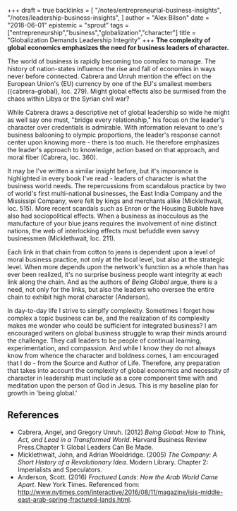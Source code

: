 +++
draft = true
backlinks = [
  "/notes/entrepreneurial-business-insights",
  "/notes/leadership-business-insights",
]
author = "Alex Bilson"
date = "2018-06-01"
epistemic = "sprout"
tags = ["entrepreneurship","business","globalization","character"]
title = "Globalization Demands Leadership Integrity"
+++
**The complexity of global economics emphasizes the need for business leaders of character.**

The world of business is rapidly becoming too complex to manage.  The history  of nation-states influence the rise and fall of economies in ways never before connected.  Cabrera and Unruh mention the effect on the European Union's (EU) currency by one of the EU's smallest members ({cabrera-global}, loc. 279).  Might global effects also be surmised from the chaos within Libya or the Syrian civil war?

While Cabrera draws a descriptive net of global leadership so wide he might as well say one must, "bridge every relationship," his focus on the leader's character over credentials is admirable.  With information relevant to one's business balooning to olympic proportions, the leader's response cannot center upon knowing more - there is too much.  He therefore emphasizes the leader's approach to knowledge, action based on that approach, and moral fiber (Cabrera, loc. 360).

It may be I've written a similar insight before, but it's imporance is highlighted in every book I've read - leaders of character is what the business world needs.  The repercussions from scandalous practice by two of world's first multi-national businesses, the East India Company and the Mississipi Company, were felt by kings and merchants alike (Micklethwait, loc. 515).  More recent scandals such as Enron or the Housing Bubble have also had sociopolitical effects.  When a business as inocculous as the manufacture of your blue jeans requires the involvement of nine distinct nations, the web of interlocking effects must befuddle even savvy businessmen (Micklethwait, loc. 211).

Each link in that chain from cotton to jeans is dependent upon a level of moral business practice, not only at the local level, but also at the strategic level.  When more depends upon the network's function as a whole than has ever been realized, it's no surprise business people want integrity at each link along the chain.  And as the authors of *Being Global* argue, there is a need, not only for the links, but also the leaders who oversee the entire chain to exhibit high moral character (Anderson).

In day-to-day life I strive to simplfy complexity.  Sometimes I forget how complex a topic business can be, and the realization of its complexity makes me wonder who could be sufficient for integrated business?  I am encouraged writers on global business struggle to wrap their minds around the challenge.  They call leaders to be people of continual learning, experimentation, and compassion.  And while I know they do not always know from whence the character and boldness comes, I am encouraged that I do - from the Source and Author of Life.  Therefore, any preparation that takes into account the complexity of global economics and necessity of character in leadership must include as a core component time with and meditation upon the person of God in Jesus.  This is my baseline plan for growth in 'being global.'

## References

- Cabrera, Angel, and Gregory Unruh. (2012) _Being Global: How to Think, Act, and Lead in a Transformed World_. Harvard Business Review Press.Chapter 1: Global Leaders Can Be Made.
- Micklethwait, John, and Adrian Wooldridge. (2005) _The Company: A Short History of a Revolutionary Idea_. Modern Library. Chapter 2: Imperialists and Speculators.
- Anderson, Scott. (2016) _Fractured Lands: How the Arab World Came Apart_. New York Times. Referenced from: http://www.nytimes.com/interactive/2016/08/11/magazine/isis-middle-east-arab-spring-fractured-lands.html.
